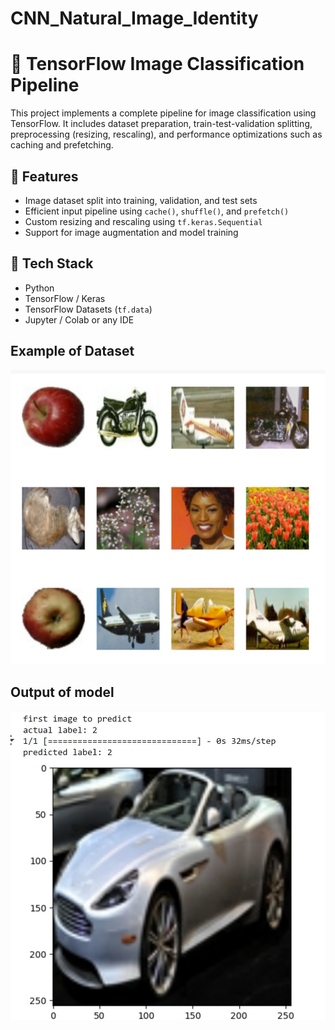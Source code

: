 # CNN_Natural_Image_Identity

# 🧠 TensorFlow Image Classification Pipeline

This project implements a complete pipeline for image classification using TensorFlow. It includes dataset preparation, train-test-validation splitting, preprocessing (resizing, rescaling), and performance optimizations such as caching and prefetching.

## 🚀 Features

- Image dataset split into training, validation, and test sets
- Efficient input pipeline using `cache()`, `shuffle()`, and `prefetch()`
- Custom resizing and rescaling using `tf.keras.Sequential`
- Support for image augmentation and model training

## 🧰 Tech Stack

- Python
- TensorFlow / Keras
- TensorFlow Datasets (`tf.data`)
- Jupyter / Colab or any IDE

## Example of Dataset
![image alt](https://github.com/Riya17git/CNN_Natural_Image_Identity/blob/main/cnn%201.jpg?raw=true)

## Output of model
![image alt](https://github.com/Riya17git/CNN_Natural_Image_Identity/blob/main/cnn%202.jpg?raw=true)
